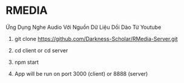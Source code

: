 # RMEDIA

Ứng Dụng Nghe Audio Với Nguồn Dữ Liệu Dồi Dào Từ Youtube

1. git clone https://github.com/Darkness-Scholar/RMedia-Server.git

2. cd client or cd server

3. npm start

4. App will be run on port 3000 (client) or 8888 (server)
